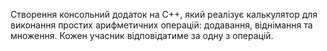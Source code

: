 Створення консольний додаток на C++, який реалізує калькулятор для виконання простих арифметичних операцій: додавання, віднімання та множення. Кожен учасник відповідатиме за одну з операцій.
